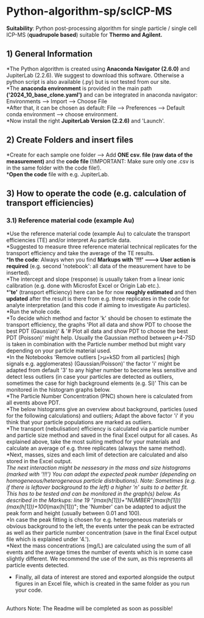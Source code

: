 # Python-algorithm-sp/scICP-MS
<b>Suitability</b>: Python post-processing algorithm for single particle / single cell ICP-MS (<b>quadrupole based</b>) suitable for <b>Thermo and Agilent.</b>

## 1)  General Information
*The Python algorithm is created using <b>Anaconda Navigator (2.6.0)</b> and JupiterLab (2.2.6). We suggest to download this software. Otherwise a python script is also available (.py) but is not tested from our site.<br>
*The <b>anaconda environment</b> is provided in the main path <b>('2024_10_base_clone.yaml')</b> and can be integrated in anaconda navigator: Environments --> Import --> Choose File<br>
*After that, it can be chosen as default: File --> Preferences --> Default conda environment --> choose environment. <br>
*Now install the right <b>JupiterLab Version (2.2.6)</b> and 'Launch'.<br>

## 2) Create Folders and insert files
*Create for each sample one folder --> Add <b>ONE csv. file (raw data of the measurement) </b> and the <b>code file </b> (!IMPORTANT: Make sure only one .csv is in the same folder with the code file!). <br>
*<b>Open the code</b> file with e.g. JupiterLab.

## 3) How to operate the code (e.g. calculation of transport efficiencies)
### 3.1) Reference material code (example Au)
*Use the reference material code (example Au) to calculate the transport efficiencies (TE) and/or interpret Au particle data. <br>
*Suggested to measure three reference material technical replicates for the transport efficiency and take the average of the TE results. <br>
*<b>In the code</b>: Always when you find <b>Markups with '!!!' ---> User action is required</b> (e.g. second 'notebook': all data of the measurement have to be inserted). <br>
*The intercept and slope (response) is usually taken from a linear ionic calibration (e.g. done with Microsfot Excel or Origin Lab etc.). <br>
*<b>'te'</b> (transport efficiency) here can be for now <b>roughly estimated</b> and then <b>updated</b> after the result is there from e.g. three replicates in the code for analyte interpretation (and this code if aiming to investigate Au particles). <br>
*Run the whole code. <br>
*To decide which method and factor 'k' should be chosen to estimate the transport efficiency, the graphs 'Plot all data and show PDT to choose the best PDT (Gaussian)' & '# Plot all data and show PDT to choose the best PDT (Poisson)' might help. Usually the Gaussian method between µ+4-7SD is taken in combination with the Particle number method but might vary depending on your particle material used. <br>
*In the Notebooks 'Remove outliers [>µ+kSD from all particles] (high signals e.g. agglomerates) (Gaussian/Poisson)' the factor 'i' might be adapted from default '3' to any higher number to become less sensitive and detect less outliers (in case your particles are detected as outliers, sometimes the case for high background elements (e.g. Si)' This can be monitored in the histogram graphs below. <br>
*The Particle Number Concentration (PNC) shown here is calculated from all events above PDT. <br>
*The below histograms give an overview about background, particles (used for the following calculations) and outliers; Adapt the above factor 'i' if you think that your particle populations are marked as outliers. <br>
*The transport (nebulisation) efficiency is calculated via particle number and particle size method and saved in the final Excel output for all cases. As explained above, take the most suiting method for your materials and calculate an average of e.g. three replicates (always the same method). <br>
*Next, masses, sizes and each limit of detection are calculated and also stored in the Excel output. <br>
*The next interaction might be nessesary in the mass and size histograms (marked with '!!!')
*You can adapt the expected peak number (depending on homogeneous/heterogeneous particle distributions). Note: Sometimes (e.g. if there is leftover background to the left) a higher 'n' suits to a better fit. This has to be tested and can be monitored in the graph(s) below. As described in the Markups: line 19 "(max(h[1]))+"NUMBER"*(max(h[1]))(max(h[1]))+100*(max(h[1]))"; the 'Number' can be adapted to adjust the peak form and height (usually between 0.01 and 100). <br>
*In case the peak fitting is chosen for e.g. heterogeneous materials or obvious background to the left, the events unter the peak can be extracted as well as their particle number concentration (save in the final Excel output file which is explained under '4.'). <br>
*Next the mass concentrations (mg/L) are calculated using the sum of all events and the average times the number of events which is in some case slightly different. We recommend the use of the sum, as this represents all particle events detected. <br>
* Finally, all data of interest are stored and exported alongside the output figures in an Excel file, which is created in the same folder as you run your code. <br>


<br>
Authors Note: The Readme will be completed as soon as possible!


